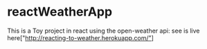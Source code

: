 # reactWeatherApp

This is a Toy project in react using the open-weather api: see is live here["http://reacting-to-weather.herokuapp.com/"]
